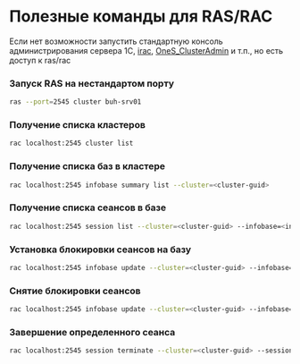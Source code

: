 # Полезные команды для RAS/RAC
Если нет возможности запустить стандартную консоль администрирования сервера 1С, [irac](https://github.com/arkuznetsov/irac), [OneS_ClusterAdmin](https://github.com/YanSergey/OneS_ClusterAdmin) и т.п., но есть доступ к ras/rac

### Запуск RAS на нестандартом порту

```sh
ras --port=2545 cluster buh-srv01
```

### Получение списка кластеров

```sh
rac localhost:2545 cluster list
```

### Получение списка баз в кластере

```sh
rac localhost:2545 infobase summary list --cluster=<cluster-guid>
```

### Получение списка сеансов в базе

```sh
rac localhost:2545 session list --cluster=<cluster-guid> --infobase=<infobase-guid>
```

### Установка блокировки сеансов на базу

```sh
rac localhost:2545 infobase update --cluster=<cluster-guid> --infobase=<infobase-guid> --infobase-user=<user> --infobase-pwd=<pwd> --denied-message="<msg>" --denied-from=<yyyy-MM-ddThh:mm:ss> --denied-to=<yyyy-MM-ddThh:mm:ss> --permission-code=<unlock_code> --sessions-deny=on --scheduled-jobs-deny=on
```

### Снятие блокировки сеансов

```sh
rac localhost:2545 infobase update --cluster=<cluster-guid> --infobase=<infobase-guid> --infobase-user=<user> --sessions-deny=off --scheduled-jobs-deny=off
```

### Завершение определенного сеанса

```sh
rac localhost:2545 session terminate --cluster=<cluster-guid> --session=<session-guid>
```
